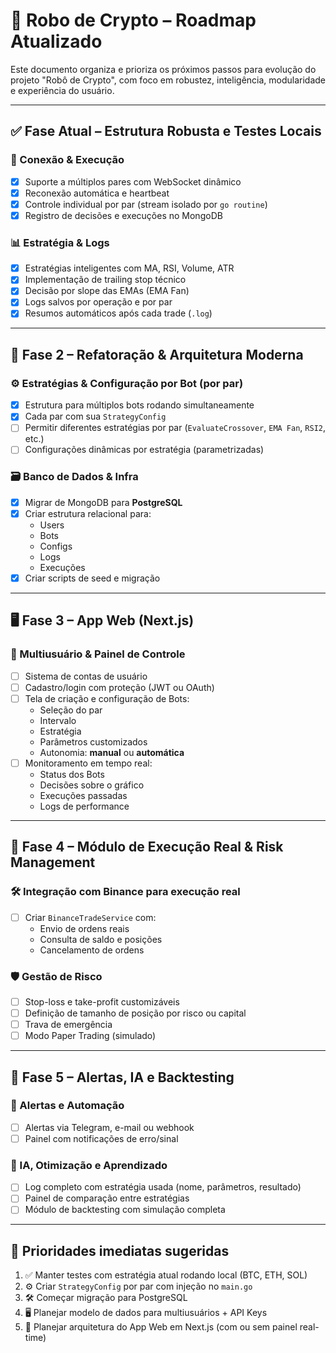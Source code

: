 # 🧠 Robo de Crypto – Roadmap Atualizado

Este documento organiza e prioriza os próximos passos para evolução do projeto "Robô de Crypto", com foco em robustez, inteligência, modularidade e experiência do usuário.

---

## ✅ Fase Atual – Estrutura Robusta e Testes Locais

### 🔄 Conexão & Execução

- [x] Suporte a múltiplos pares com WebSocket dinâmico
- [x] Reconexão automática e heartbeat
- [x] Controle individual por par (stream isolado por `go routine`)
- [x] Registro de decisões e execuções no MongoDB

### 📊 Estratégia & Logs

- [x] Estratégias inteligentes com MA, RSI, Volume, ATR
- [x] Implementação de trailing stop técnico
- [x] Decisão por slope das EMAs (EMA Fan)
- [x] Logs salvos por operação e por par
- [x] Resumos automáticos após cada trade (`.log`)

---

## 🧱 Fase 2 – Refatoração & Arquitetura Moderna

### ⚙️ Estratégias & Configuração por Bot (por par)

- [x] Estrutura para múltiplos bots rodando simultaneamente
- [x] Cada par com sua `StrategyConfig`
- [ ] Permitir diferentes estratégias por par (`EvaluateCrossover`, `EMA Fan`, `RSI2`, etc.)
- [ ] Configurações dinâmicas por estratégia (parametrizadas)

### 🗃 Banco de Dados & Infra

- [x] Migrar de MongoDB para **PostgreSQL**
- [x] Criar estrutura relacional para:
  - Users
  - Bots
  - Configs
  - Logs
  - Execuções
- [x] Criar scripts de seed e migração

---

## 🖥️ Fase 3 – App Web (Next.js)

### 👤 Multiusuário & Painel de Controle

- [ ] Sistema de contas de usuário
- [ ] Cadastro/login com proteção (JWT ou OAuth)
- [ ] Tela de criação e configuração de Bots:
  - Seleção do par
  - Intervalo
  - Estratégia
  - Parâmetros customizados
  - Autonomia: **manual** ou **automática**
- [ ] Monitoramento em tempo real:
  - Status dos Bots
  - Decisões sobre o gráfico
  - Execuções passadas
  - Logs de performance

---

## 🚀 Fase 4 – Módulo de Execução Real & Risk Management

### 🛠️ Integração com Binance para execução real

- [ ] Criar `BinanceTradeService` com:
  - Envio de ordens reais
  - Consulta de saldo e posições
  - Cancelamento de ordens

### 🛡️ Gestão de Risco

- [ ] Stop-loss e take-profit customizáveis
- [ ] Definição de tamanho de posição por risco ou capital
- [ ] Trava de emergência
- [ ] Modo Paper Trading (simulado)

---

## 🔔 Fase 5 – Alertas, IA e Backtesting

### 🔔 Alertas e Automação

- [ ] Alertas via Telegram, e-mail ou webhook
- [ ] Painel com notificações de erro/sinal

### 🧠 IA, Otimização e Aprendizado

- [ ] Log completo com estratégia usada (nome, parâmetros, resultado)
- [ ] Painel de comparação entre estratégias
- [ ] Módulo de backtesting com simulação completa

---

## 📌 Prioridades imediatas sugeridas

1. ✅ Manter testes com estratégia atual rodando local (BTC, ETH, SOL)
2. ⚙️ Criar `StrategyConfig` por par com injeção no `main.go`
3. 🛠️ Começar migração para PostgreSQL
4. 🖥️ Planejar modelo de dados para multiusuários + API Keys
5. 🚀 Planejar arquitetura do App Web em Next.js (com ou sem painel real-time)
